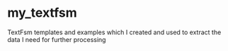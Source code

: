 # my_textfsm
TextFsm templates and examples which I created and used to extract the data I need for further processing
